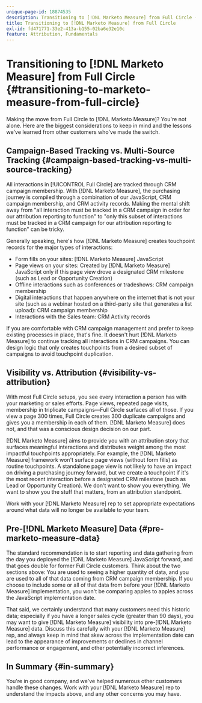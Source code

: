 ```yaml
---
unique-page-id: 18874535
description: Transitioning to [!DNL Marketo Measure] from Full Circle - [!DNL Marketo Measure]
title: Transitioning to [!DNL Marketo Measure] from Full Circle
exl-id: fd471771-33e2-413a-b155-02ba6e32e10c
feature: Attribution, Fundamentals
---
```

# Transitioning to [!DNL Marketo Measure] from Full Circle {#transitioning-to-marketo-measure-from-full-circle}

Making the move from Full Circle to [!DNL Marketo Measure]? You're not alone. Here are the biggest considerations to keep in mind and the lessons we've learned from other customers who've made the switch.

## Campaign-Based Tracking vs. Multi-Source Tracking {#campaign-based-tracking-vs-multi-source-tracking}

All interactions in [!UICONTROL Full Circle] are tracked through CRM campaign membership. With [!DNL Marketo Measure], the purchasing journey is compiled through a combination of our JavaScript, CRM campaign membership, and CRM activity records. Making the mental shift away from "all interaction must be tracked in a CRM campaign in order for our attribution reporting to function" to "only this subset of interactions must be tracked in a CRM campaign for our attribution reporting to function" can be tricky.

Generally speaking, here's how [!DNL Marketo Measure] creates touchpoint records for the major types of interactions:

* Form fills on your sites: [!DNL Marketo Measure] JavaScript
* Page views on your sites: Created by [!DNL Marketo Measure] JavaScript only if this page view drove a designated CRM milestone (such as Lead or Opportunity Creation)
* Offline interactions such as conferences or tradeshows: CRM campaign membership
* Digital interactions that happen anywhere on the internet that is not your site (such as a webinar hosted on a third-party site that generates a list upload): CRM campaign membership
* Interactions with the Sales team: CRM Activity records

If you are comfortable with CRM campaign management and prefer to keep existing processes in place, that's fine. It doesn't hurt [!DNL Marketo Measure] to continue tracking all interactions in CRM campaigns. You can design logic that only creates touchpoints from a desired subset of campaigns to avoid touchpoint duplication.

## Visibility vs. Attribution {#visibility-vs-attribution}

With most Full Circle setups, you see every interaction a person has with your marketing or sales efforts. Page views, repeated page visits, membership in triplicate campaigns—Full Circle surfaces all of those. If you view a page 300 times, Full Circle creates 300 duplicate campaigns and gives you a membership in each of them. [!DNL Marketo Measure] does not, and that was a conscious design decision on our part.

[!DNL Marketo Measure] aims to provide you with an attribution story that surfaces meaningful interactions and distributes weight among the most impactful touchpoints appropriately. For example, the [!DNL Marketo Measure] framework won't surface page views (without form fills) as routine touchpoints. A standalone page view is not likely to have an impact on driving a purchasing journey forward, but we create a touchpoint if it's the most recent interaction before a designated CRM milestone (such as Lead or Opportunity Creation). We don't want to show you everything. We want to show you the stuff that matters, from an attribution standpoint.

Work with your [!DNL Marketo Measure] rep to set appropriate expectations around what data will no longer be available to your team.

## Pre-[!DNL Marketo Measure] Data {#pre-marketo-measure-data}

The standard recommendation is to start reporting and data gathering from the day you deployed the [!DNL Marketo Measure] JavaScript forward, and that goes double for former Full Circle customers. Think about the two sections above: You are used to seeing a higher quantity of data, and you are used to all of that data coming from CRM campaign membership. If you choose to include some or all of that data from before your [!DNL Marketo Measure] implementation, you won't be comparing apples to apples across the JavaScript implementation date.

That said, we certainly understand that many customers need this historic data; especially if you have a longer sales cycle (greater than 90 days), you may want to give [!DNL Marketo Measure] visibility into pre-[!DNL Marketo Measure] data. Discuss this carefully with your [!DNL Marketo Measure] rep, and always keep in mind that skew across the implementation date can lead to the appearance of improvements or declines in channel performance or engagement, and other potentially incorrect inferences.

## In Summary {#in-summary}

You're in good company, and we've helped numerous other customers handle these changes. Work with your [!DNL Marketo Measure] rep to understand the impacts above, and any other concerns you may have.
